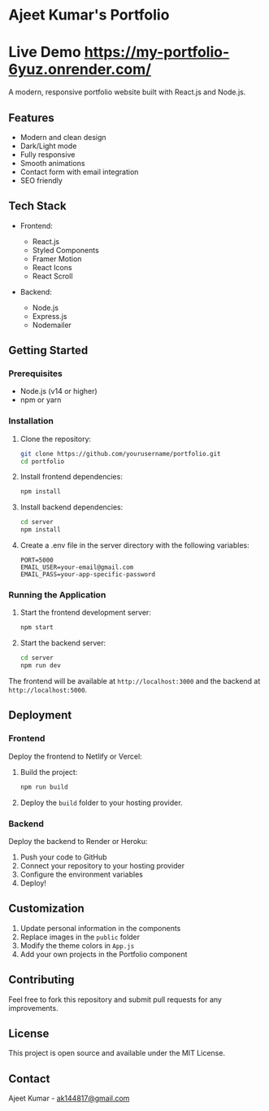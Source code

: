 # Ajeet Kumar's Portfolio

# Live Demo https://my-portfolio-6yuz.onrender.com/

A modern, responsive portfolio website built with React.js and Node.js.

## Features

- Modern and clean design
- Dark/Light mode
- Fully responsive
- Smooth animations
- Contact form with email integration
- SEO friendly

## Tech Stack

- Frontend:
  - React.js
  - Styled Components
  - Framer Motion
  - React Icons
  - React Scroll

- Backend:
  - Node.js
  - Express.js
  - Nodemailer

## Getting Started

### Prerequisites

- Node.js (v14 or higher)
- npm or yarn

### Installation

1. Clone the repository:
   ```bash
   git clone https://github.com/yourusername/portfolio.git
   cd portfolio
   ```

2. Install frontend dependencies:
   ```bash
   npm install
   ```

3. Install backend dependencies:
   ```bash
   cd server
   npm install
   ```

4. Create a .env file in the server directory with the following variables:
   ```
   PORT=5000
   EMAIL_USER=your-email@gmail.com
   EMAIL_PASS=your-app-specific-password
   ```

### Running the Application

1. Start the frontend development server:
   ```bash
   npm start
   ```

2. Start the backend server:
   ```bash
   cd server
   npm run dev
   ```

The frontend will be available at `http://localhost:3000` and the backend at `http://localhost:5000`.

## Deployment

### Frontend
Deploy the frontend to Netlify or Vercel:

1. Build the project:
   ```bash
   npm run build
   ```

2. Deploy the `build` folder to your hosting provider.

### Backend
Deploy the backend to Render or Heroku:

1. Push your code to GitHub
2. Connect your repository to your hosting provider
3. Configure the environment variables
4. Deploy!

## Customization

1. Update personal information in the components
2. Replace images in the `public` folder
3. Modify the theme colors in `App.js`
4. Add your own projects in the Portfolio component

## Contributing

Feel free to fork this repository and submit pull requests for any improvements.

## License

This project is open source and available under the MIT License.

## Contact

Ajeet Kumar - ak144817@gmail.com
